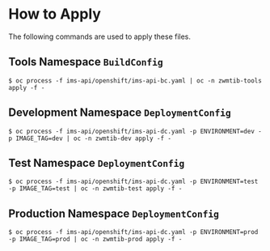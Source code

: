 # How to Apply

The following commands are used to apply these files.

## Tools Namespace `BuildConfig`

```
$ oc process -f ims-api/openshift/ims-api-bc.yaml | oc -n zwmtib-tools apply -f -
```

## Development Namespace `DeploymentConfig`

```
$ oc process -f ims-api/openshift/ims-api-dc.yaml -p ENVIRONMENT=dev -p IMAGE_TAG=dev | oc -n zwmtib-dev apply -f -
```

## Test Namespace `DeploymentConfig`

```
$ oc process -f ims-api/openshift/ims-api-dc.yaml -p ENVIRONMENT=test -p IMAGE_TAG=test | oc -n zwmtib-test apply -f -
```

## Production Namespace `DeploymentConfig`

```
$ oc process -f ims-api/openshift/ims-api-dc.yaml -p ENVIRONMENT=prod -p IMAGE_TAG=prod | oc -n zwmtib-prod apply -f -
```
